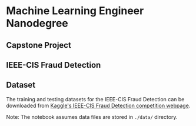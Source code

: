 # Machine Learning Engineer Nanodegree
## Capstone Project

## IEEE-CIS Fraud Detection

## Dataset

The training and testing datasets for the IEEE-CIS Fraud Detection can be downloaded from [Kaggle's IEEE-CIS Fraud Detection competition webpage](https://[www.kaggle.com/c/ieee-fraud-detection/data]).

Note: The notebook assumes data files are stored in `./data/` directory.
